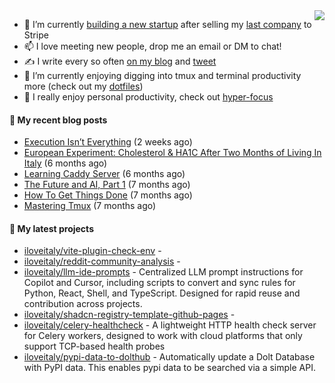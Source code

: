 <img align="right" src="https://github-readme-stats.vercel.app/api?username=iloveitaly&show_icons=true&text_color=718096&hide_title=true"/>

- 🔭 I’m currently [building a new startup](https://mikebian.co/bye-stripe-on-to-the-next-adventure/) after selling my [last company](https://suitesync.io) to Stripe
- 📫 I love meeting new people, drop me an email or DM to chat!
- ✍️ I write every so often [on my blog](http://mikebian.co/) and [tweet](https://twitter.com/mike_bianco)
- 🌱 I’m currently enjoying digging into tmux and terminal productivity more (check out my [dotfiles](https://github.com/iloveitaly/dotfiles))
- 💬 I really enjoy personal productivity, check out [hyper-focus](https://github.com/iloveitaly/hyper-focus)

#### 📜 My recent blog posts


- [Execution Isn’t Everything](https://mikebian.co/execution-isnt-everything/) (2 weeks ago)
- [European Experiment: Cholesterol &amp; HA1C After Two Months of Living In Italy](https://mikebian.co/european-experiment-cholesterol-ha1c-after-two-months-of-living-in-italy/) (6 months ago)
- [Learning Caddy Server](https://mikebian.co/learning-caddy-server/) (6 months ago)
- [The Future and AI, Part 1](https://mikebian.co/the-future-and-ai-part-1/) (7 months ago)
- [How To Get Things Done](https://mikebian.co/how-to-get-things-done/) (7 months ago)
- [Mastering Tmux](https://mikebian.co/mastering-tmux/) (7 months ago)

#### 🌱 My latest projects


- [iloveitaly/vite-plugin-check-env](https://github.com/iloveitaly/vite-plugin-check-env) - 
- [iloveitaly/reddit-community-analysis](https://github.com/iloveitaly/reddit-community-analysis) - 
- [iloveitaly/llm-ide-prompts](https://github.com/iloveitaly/llm-ide-prompts) - Centralized LLM prompt instructions for Copilot and Cursor, including scripts to convert and sync rules for Python, React, Shell, and TypeScript. Designed for rapid reuse and contribution across projects.
- [iloveitaly/shadcn-registry-template-github-pages](https://github.com/iloveitaly/shadcn-registry-template-github-pages) - 
- [iloveitaly/celery-healthcheck](https://github.com/iloveitaly/celery-healthcheck) - A lightweight HTTP health check server for Celery workers, designed to work with cloud platforms that only support TCP-based health probes
- [iloveitaly/pypi-data-to-dolthub](https://github.com/iloveitaly/pypi-data-to-dolthub) - Automatically update a Dolt Database with PyPI data. This enables pypi data to be searched via a simple API.


